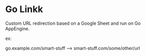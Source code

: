 # Go Linkk

Custom URL redirection based on a Google Sheet and run on Go AppEngine.

ex:

go.example.com/smart-stuff --> smart-stuff.com/some/other/url
